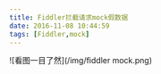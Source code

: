 ```yaml
---
title: Fiddler拦截请求mock假数据
date: 2016-11-08 10:44:59
tags: [Fiddler,mock]
---
```


![看图一目了然](/img/fiddler mock.png)